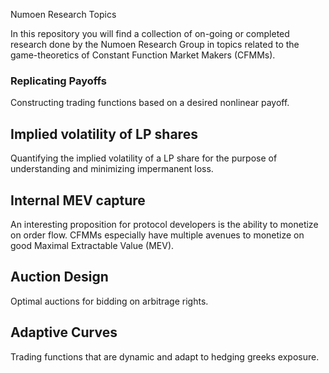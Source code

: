 Numoen Research Topics 

In this repository you will find a collection of on-going or completed research done by the Numoen Research Group in topics related to the game-theoretics of Constant Function Market Makers (CFMMs).

### Replicating Payoffs

Constructing trading functions based on a desired nonlinear payoff.

## Implied volatility of LP shares

Quantifying the implied volatility of a LP share for the purpose of understanding and minimizing impermanent loss. 

## Internal MEV capture 

An interesting proposition for protocol developers is the ability to monetize on order flow. CFMMs especially have multiple avenues to monetize on good 
Maximal Extractable Value (MEV).

## Auction Design

Optimal auctions for bidding on arbitrage rights.

## Adaptive Curves 

Trading functions that are dynamic and adapt to hedging greeks exposure.
